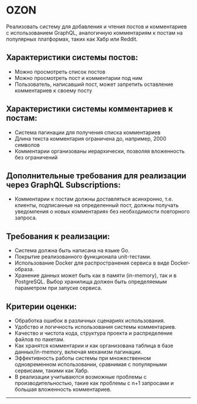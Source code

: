 # OZON

Реализовать систему для добавления и  чтения  постов
и комментариев с использованием GraphQL, аналогичную
комментариям  к  постам  на  популярных  платформах,
таких как Хабр или Reddit. 

## Характеристики системы постов:
-  Можно просмотреть список постов
-  Можно просмотреть пост и комментарии под ним
-  Пользователь, написавший пост, может запретить оставление комментариев к своему посту


## Характеристики системы комментариев к постам:
-  Система пагинации для получения списка комментариев
-  Длина текста комментария ограничена до, например, 2000 символов
-  Комментарии организованы иерархически, позволяя вложенность без ограничений

## Дополнительные требования для реализации через GraphQL Subscriptions:
-  Комментарии к постам должны доставляться асинхронно, т.е. клиенты, подписанные
   на определенный пост, должны получать уведомления  о  новых  комментариях  без
   необходимости повторного запроса.

## Требования к реализации:
- Система должна быть написана на языке Go.
- Покрытие реализованного функционала unit-тестами.
- Использование Docker для распространения сервиса в виде Docker-образа.
- Хранение данных может быть как в памяти (in-memory), так и в PostgreSQL.
  Выбор хранилища должен быть определяемым параметром при запуске сервиса.

## Критерии оценки:
- Обработка ошибок в различных сценариях использования.
- Удобство и логичность использования системы комментариев.
- Качество и чистота кода, структура проекта и распределение файлов по пакетам.
- Как хранятся комментарии и как организована таблица в базе данных/in-memory, включая механизм пагинации.
- Эффективность работы системы при множественном одновременном использовании, сравнимая с популярными сервисами, такими как Хабр.
- В реализации учитываются возможные проблемы с производительностью, такие как проблемы с n+1 запросами и большая вложенность комментариев.

---
